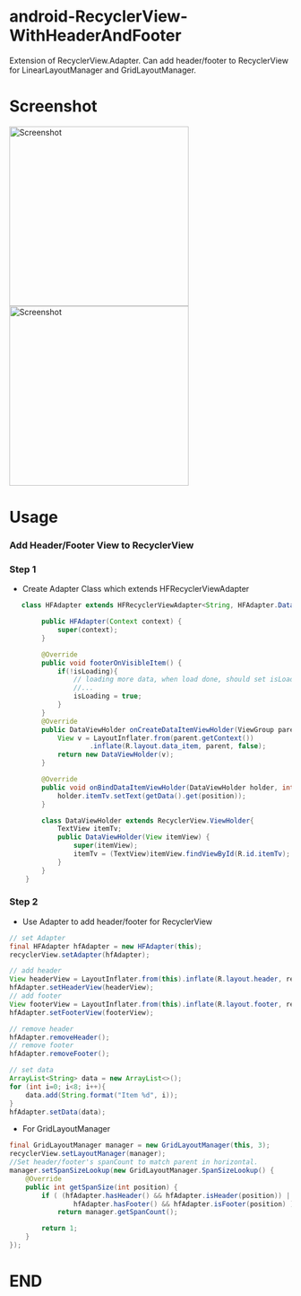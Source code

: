 # android-RecyclerView-WithHeaderAndFooter
Extension of RecyclerView.Adapter. Can add header/footer to RecyclerView for LinearLayoutManager and GridLayoutManager.

# Screenshot
<p>
   <img src="https://raw.github.com/u3breeze/android-RecyclerView-WithHeaderAndFooter/master/screenshot_list.png" width="320" alt="Screenshot"/>
   <img src="https://raw.github.com/u3breeze/android-RecyclerView-WithHeaderAndFooter/master/screenshot_grid.png" width="320" alt="Screenshot"/>
</p>

# Usage

###  Add Header/Footer View to RecyclerView
###  Step 1

* Create Adapter Class which extends HFRecyclerViewAdapter

```java
   class HFAdapter extends HFRecyclerViewAdapter<String, HFAdapter.DataViewHolder>{

        public HFAdapter(Context context) {
            super(context);
        }

        @Override
        public void footerOnVisibleItem() {
            if(!isLoading){
                // loading more data, when load done, should set isLoading to false.
                //...
                isLoading = true;
            }
        }
        @Override
        public DataViewHolder onCreateDataItemViewHolder(ViewGroup parent, int viewType) {
            View v = LayoutInflater.from(parent.getContext())
                    .inflate(R.layout.data_item, parent, false);
            return new DataViewHolder(v);
        }

        @Override
        public void onBindDataItemViewHolder(DataViewHolder holder, int position) {
            holder.itemTv.setText(getData().get(position));
        }

        class DataViewHolder extends RecyclerView.ViewHolder{
            TextView itemTv;
            public DataViewHolder(View itemView) {
                super(itemView);
                itemTv = (TextView)itemView.findViewById(R.id.itemTv);
            }
        }
    }
```

###  Step 2

* Use Adapter to add header/footer for RecyclerView

```java
// set Adapter
final HFAdapter hfAdapter = new HFAdapter(this);
recyclerView.setAdapter(hfAdapter);

// add header
View headerView = LayoutInflater.from(this).inflate(R.layout.header, recyclerView, false);
hfAdapter.setHeaderView(headerView);
// add footer
View footerView = LayoutInflater.from(this).inflate(R.layout.footer, recyclerView, false);
hfAdapter.setFooterView(footerView);

// remove header
hfAdapter.removeHeader();
// remove footer
hfAdapter.removeFooter();

// set data
ArrayList<String> data = new ArrayList<>();
for (int i=0; i<8; i++){
    data.add(String.format("Item %d", i));
}
hfAdapter.setData(data);
```

* For GridLayoutManager

```java
final GridLayoutManager manager = new GridLayoutManager(this, 3);
recyclerView.setLayoutManager(manager);
//Set header/footer's spanCount to match parent in horizontal.
manager.setSpanSizeLookup(new GridLayoutManager.SpanSizeLookup() {
    @Override
    public int getSpanSize(int position) {
        if ( (hfAdapter.hasHeader() && hfAdapter.isHeader(position)) ||
                hfAdapter.hasFooter() && hfAdapter.isFooter(position) )
            return manager.getSpanCount();

        return 1;
    }
});
```

# END


